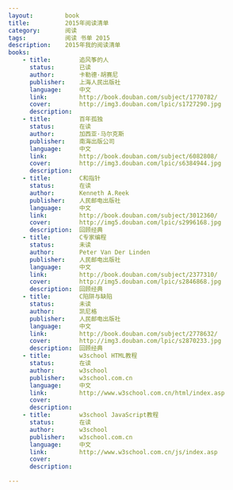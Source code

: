 ```yaml
---
layout:         book
title:          2015年阅读清单
category:       阅读
tags:           阅读 书单 2015
description:    2015年我的阅读清单
books: 
    - title:        追风筝的人
      status:       已读
      author:       卡勒德·胡赛尼
      publisher:    上海人民出版社
      language:     中文
      link:         http://book.douban.com/subject/1770782/
      cover:        http://img3.douban.com/lpic/s1727290.jpg
      description:  
    - title:        百年孤独
      status:       在读
      author:       加西亚·马尔克斯
      publisher:    南海出版公司
      language:     中文
      link:         http://book.douban.com/subject/6082808/
      cover:        http://img3.douban.com/lpic/s6384944.jpg
      description:  
    - title:        C和指针
      status:       在读
      author:       Kenneth A.Reek
      publisher:    人民邮电出版社
      language:     中文
      link:         http://book.douban.com/subject/3012360/
      cover:        http://img5.douban.com/lpic/s2996168.jpg
      description:  回顾经典
    - title:        C专家编程
      status:       未读
      author:       Peter Van Der Linden
      publisher:    人民邮电出版社
      language:     中文
      link:         http://book.douban.com/subject/2377310/
      cover:        http://img5.douban.com/lpic/s2846868.jpg
      description:  回顾经典
    - title:        C陷阱与缺陷
      status:       未读
      author:       凯尼格
      publisher:    人民邮电出版社
      language:     中文
      link:         http://book.douban.com/subject/2778632/
      cover:        http://img3.douban.com/lpic/s2870233.jpg
      description:  回顾经典
    - title:        w3school HTML教程
      status:       在读
      author:       w3school
      publisher:    w3school.com.cn
      language:     中文
      link:         http://www.w3school.com.cn/html/index.asp
      cover:        
      description:  
    - title:        w3school JavaScript教程
      status:       在读
      author:       w3school
      publisher:    w3school.com.cn
      language:     中文
      link:         http://www.w3school.com.cn/js/index.asp
      cover:        
      description:  

---
```



